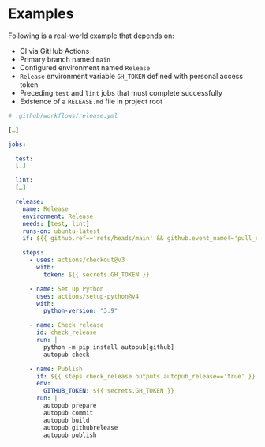 # Examples

Following is a real-world example that depends on:

* CI via GitHub Actions
* Primary branch named `main`
* Configured environment named `Release`
* `Release` environment variable `GH_TOKEN` defined with personal access token
* Preceding `test` and `lint` jobs that must complete successfully
* Existence of a `RELEASE.md` file in project root

```yaml
# .github/workflows/release.yml

[…]

jobs:

  test:
  […]

  lint:
  […]

  release:
    name: Release
    environment: Release
    needs: [test, lint]
    runs-on: ubuntu-latest
    if: ${{ github.ref=='refs/heads/main' && github.event_name!='pull_request' }}

    steps:
      - uses: actions/checkout@v3
        with:
          token: ${{ secrets.GH_TOKEN }}

      - name: Set up Python
        uses: actions/setup-python@v4
        with:
          python-version: "3.9"

      - name: Check release
        id: check_release
        run: |
          python -m pip install autopub[github]
          autopub check

      - name: Publish
        if: ${{ steps.check_release.outputs.autopub_release=='true' }}
        env:
          GITHUB_TOKEN: ${{ secrets.GH_TOKEN }}
        run: |
          autopub prepare
          autopub commit
          autopub build
          autopub githubrelease
          autopub publish
```
